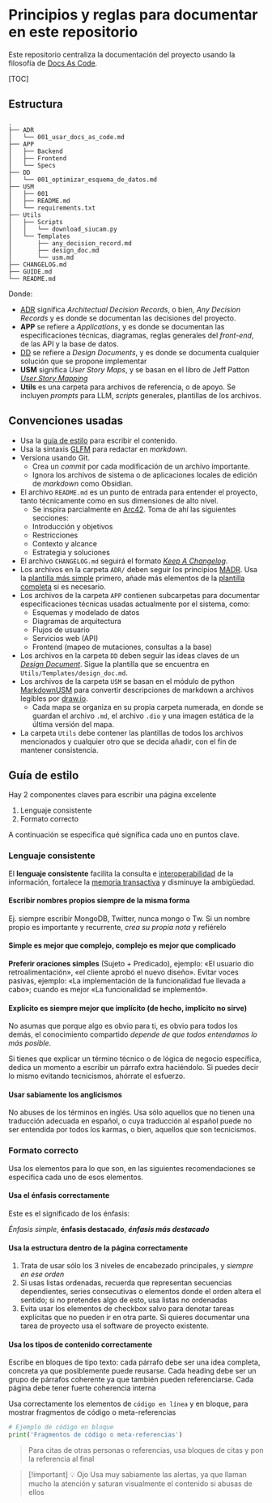 # Principios y reglas para documentar en este repositorio

Este repositorio centraliza la documentación del proyecto usando la filosofía de [Docs As Code](https://www.writethedocs.org/guide/docs-as-code/).

[TOC]

## Estructura

```
.
├── ADR
│   └── 001_usar_docs_as_code.md
├── APP
│   ├── Backend
│   ├── Frontend
│   └── Specs
├── DD
│   └── 001_optimizar_esquema_de_datos.md
├── USM
│   ├── 001
│   ├── README.md
│   └── requirements.txt
├── Utils
│   ├── Scripts
│   │   └── download_siucam.py
│   └── Templates
│       ├── any_decision_record.md
│       ├── design_doc.md
│       └── usm.md
├── CHANGELOG.md
├── GUIDE.md
└── README.md
```

Donde:

- [ADR](https://adr.github.io/madr/) significa *Architectual Decision Records*, o bien, *Any Decision Records* y es donde se documentan las decisiones del proyecto.
- **APP** se refiere a *Applications*, y es donde se documentan las especificaciones técnicas, diagramas, reglas generales del *front-end*, de las API y la base de datos.
- [DD](https://github.com/MaterializeInc/materialize/tree/main/doc/developer/design#readme) se refiere a *Design Documents*, y es donde se documenta cualquier solución que se propone implementar
- **USM** significa *User Story Maps*, y se basan en el libro de Jeff Patton [*User Story Mapping*](https://www.oreilly.com/library/view/user-story-mapping/9781491904893/)
- **Utils** es una carpeta para archivos de referencia, o de apoyo. Se incluyen *prompts* para LLM, *scripts* generales, plantillas de los archivos.

## Convenciones usadas 

- Usa la [guía de estilo](#guia-de-estilo) para escribir el contenido.
- Usa la sintaxis [GLFM](https://docs.gitlab.com/ee/user/markdown.html) para redactar en *markdown*.
- Versiona usando Git.
    - Crea un *commit* por cada modificación de un archivo importante.
    - Ignora los archivos de sistema o de aplicaciones locales de edición de *markdown* como Obsidian.
- El archivo `README.md` es un punto de entrada para entender el proyecto, tanto técnicamente como en sus dimensiones de alto nivel.
    - Se inspira parcialmente en [Arc42](https://arc42.org/overview). Toma de ahí las siguientes secciones:
    - Introducción y objetivos
    - Restricciones
    - Contexto y alcance
    - Estrategia y soluciones
- El archivo `CHANGELOG.md` seguirá el formato [*Keep A Changelog*](https://keepachangelog.com/en/1.0.0/).
- Los archivos en la carpeta `ADR/` deben seguir los principios [MADR](https://adr.github.io/madr/). Usa la [plantilla más simple](https://github.com/adr/madr/blob/4.0.0/template/adr-template-minimal.md) primero, añade más elementos de la [plantilla completa](https://github.com/adr/madr/blob/4.0.0/template/adr-template.md) si es necesario.
- Los archivos de la carpeta `APP` contienen subcarpetas para documentar especificaciones técnicas usadas actualmente por el sistema, como:
    - Esquemas y modelado de datos
    - Diagramas de arquitectura
    - Flujos de usuario
    - Servicios web (API)
    - Frontend (mapeo de mutaciones, consultas a la base)
- Los archivos en la carpeta `DD` deben seguir las ideas claves de un [*Design Document*](https://github.com/MaterializeInc/materialize/tree/main/doc/developer/design#readme). Sigue la plantilla que se encuentra en `Utils/Templates/design_doc.md`.
- Los archivos de la carpeta `USM` se basan en el módulo de python [MarkdownUSM](https://pypi.org/project/markdownusm/) para convertir descripciones de markdown a archivos legibles por [draw.io](https://app.diagrams.net/).
    - Cada mapa se organiza en su propia carpeta numerada, en donde se guardan el archivo `.md`, el archivo `.dio` y una imagen estática de la última versión del mapa.
- La carpeta `Utils` debe contener las plantillas de todos los archivos mencionados y cualquier otro que se decida añadir, con el fin de mantener consistencia.

## Guía de estilo

Hay 2 componentes claves para escribir una página excelente

1. Lenguaje consistente
2. Formato correcto

A continuación se especifica qué significa cada uno en puntos clave.

### Lenguaje consistente

El **lenguaje consistente** facilita la consulta e [interoperabilidad](https://es.wikipedia.org/wiki/Interoperabilidad) de la información, fortalece la [memoria transactiva](https://en.wikipedia.org/wiki/Transactive_memory) y disminuye la ambigüedad.

#### **Escribir nombres propios siempre de la misma forma**

Ej. siempre escribir MongoDB, Twitter, nunca mongo o Tw. Si un nombre propio es importante y recurrente, *crea su propia nota* y refiérelo

#### **Simple es mejor que complejo, complejo es mejor que complicado**

**Preferir oraciones simples** (Sujeto + Predicado), ejemplo: «El usuario dio retroalimentación», «el cliente aprobó el nuevo diseño». Evitar voces pasivas, ejemplo: «La implementación de la funcionalidad fue llevada a cabo»; cuando es mejor «La funcionalidad se implementó».

#### **Explícito es siempre mejor que implícito** (de hecho, implícito no sirve)

No asumas que porque algo es obvio para ti, es obvio para todos los demás, el conocimiento compartido *depende de que todos entendamos lo más posible*.

Si tienes que explicar un término técnico o de lógica de negocio específica, dedica un momento a escribir un párrafo extra haciéndolo. Si puedes decir lo mismo evitando tecnicismos, ahórrate el esfuerzo.

#### **Usar sabiamente los anglicismos**

No abuses de los términos en inglés. Usa sólo aquellos que no tienen una traducción adecuada en español, o cuya traducción al español puede no ser entendida por todos los karmas, o bien, aquellos que son tecnicismos.

### Formato correcto

Usa los elementos para lo que son, en las siguientes recomendaciones se especifica cada uno de esos elementos.

#### Usa el énfasis correctamente

Este es el significado de los énfasis:

*Énfasis simple*, **énfasis destacado**, ***énfasis más destacado***

#### Usa la estructura dentro de la página correctamente

1. Trata de usar sólo los 3 niveles de encabezado principales, y *siempre en ese orden* 
2. Si usas listas ordenadas, recuerda que representan secuencias dependientes, series consecutivas o elementos donde el orden altera el sentido; si no pretendes algo de esto, usa listas no ordenadas
3. Evita usar los elementos de checkbox salvo para denotar tareas explícitas que no pueden ir en otra parte. Si quieres documentar una tarea de proyecto usa el software de proyecto existente.

#### Usa los tipos de contenido correctamente

Escribe en bloques de tipo texto: cada párrafo debe ser una idea completa, concreta ya que posiblemente puede reusarse. Cada heading debe ser un grupo de párrafos coherente ya que también pueden referenciarse. Cada página debe tener fuerte coherencia interna

Usa correctamente los elementos de `código en línea` y en bloque, para mostrar fragmentos de código o meta-referencias

```python
# Ejemplo de código en bloque
print('Fragmentos de código o meta-referencias')
```

> Para citas de otras personas o referencias, usa bloques de citas y pon la referencia al final
> 

>[!important] 💡 Ojo
> Usa muy sabiamente las alertas, ya que llaman mucho la atención y saturan visualmente el contenido si abusas de ellos
>

